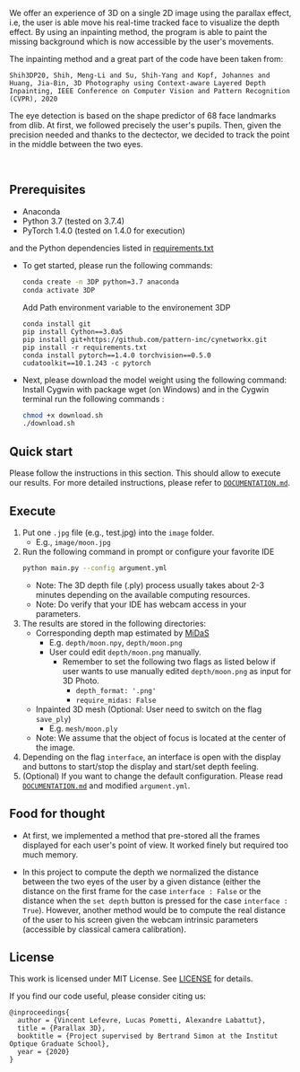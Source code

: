 We offer an experience of 3D on a single 2D image using the parallax effect, i.e, the user is able move his real-time tracked face to visualize the depth effect. By using an inpainting method, the program is able to paint the missing background which is now accessible by the user's movements. 

The inpainting method and a great part of the code have been taken from: 
```
Shih3DP20, Shih, Meng-Li and Su, Shih-Yang and Kopf, Johannes and Huang, Jia-Bin, 3D Photography using Context-aware Layered Depth Inpainting, IEEE Conference on Computer Vision and Pattern Recognition (CVPR), 2020
```

The eye detection is based on the shape predictor of 68 face landmarks from dlib. At first, we followed precisely the user's pupils. Then, given the precision needed and thanks to the dectector, we decided to track the point in the middle between the two eyes.

<br/>

## Prerequisites

- Anaconda
- Python 3.7 (tested on 3.7.4)
- PyTorch 1.4.0 (tested on 1.4.0 for execution)

and the Python dependencies listed in [requirements.txt](requirements.txt)
- To get started, please run the following commands:
    ```bash
    conda create -n 3DP python=3.7 anaconda
    conda activate 3DP
    ```
    Add Path environment variable to the environement 3DP

    ```bahs
    conda install git
    pip install Cython==3.0a5
    pip install git+https://github.com/pattern-inc/cynetworkx.git
    pip install -r requirements.txt
    conda install pytorch==1.4.0 torchvision==0.5.0 cudatoolkit==10.1.243 -c pytorch
    ```
- Next, please download the model weight using the following command:
    Install Cygwin with package wget (on Windows) and in the Cygwin terminal run the following commands :
    ```bash
    chmod +x download.sh
    ./download.sh
    ```    

## Quick start

Please follow the instructions in this section. 
This should allow to execute our results.
For more detailed instructions, please refer to [`DOCUMENTATION.md`](DOCUMENTATION.md).

## Execute

1. Put one ```.jpg``` file (e.g., test.jpg) into the ```image``` folder. 
    - E.g., `image/moon.jpg`
2. Run the following command in prompt or configure your favorite IDE 
    ```bash
    python main.py --config argument.yml
    ```
    - Note: The 3D depth file (.ply) process usually takes about 2-3 minutes depending on the available computing resources.
    - Note: Do verify that your IDE has webcam access in your parameters. 
3. The results are stored in the following directories:
    - Corresponding depth map estimated by [MiDaS](https://github.com/intel-isl/MiDaS.git) 
        - E.g. ```depth/moon.npy```, ```depth/moon.png```
        - User could edit ```depth/moon.png``` manually. 
            - Remember to set the following two flags as listed below if user wants to use manually edited ```depth/moon.png``` as input for 3D Photo.
                - `depth_format: '.png'`
                - `require_midas: False`
    - Inpainted 3D mesh (Optional: User need to switch on the flag `save_ply`)
        - E.g. ```mesh/moon.ply```
    - Note: We assume that the object of focus is located at the center of the image.
4. Depending on the flag `interface`, an interface is open with the display and buttons to start/stop the display and start/set depth feeling.
5. (Optional) If you want to change the default configuration. Please read [`DOCUMENTATION.md`](DOCUMENTATION.md) and modified ```argument.yml```.

## Food for thought

- At first, we implemented a method that pre-stored all the frames displayed for each user's point of view. It worked finely but required too much memory. 

- In this project to compute the depth we normalized the distance between the two eyes of the user by a given distance (either the distance on the first frame for the case `interface : False` or the distance when the `set depth` button is pressed for the case `interface : True`). However, another method would be to compute the real distance of the user to his screen given the webcam intrinsic parameters (accessible by classical camera calibration). 

## License
This work is licensed under MIT License. See [LICENSE](LICENSE) for details. 

If you find our code useful, please consider citing us:
```
@inproceedings{
  author = {Vincent Lefevre, Lucas Pometti, Alexandre Labattut},
  title = {Parallax 3D},
  booktitle = {Project supervised by Bertrand Simon at the Institut Optique Graduate School},
  year = {2020}
}
```
